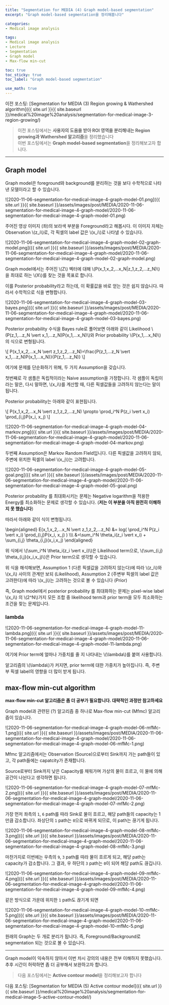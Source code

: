 ```yaml
---
title: "Segmentation for MEDIA (4) Graph model-based segmentation"
excerpt: "Graph model-based segmentation을 정리해봅니다"

categories:
- Medical image analysis

tags:
- Medical image analysis
- Lecture
- Segmentation
- Graph model
- Max-flow min-cut

toc: true
toc_sticky: true
toc_label: "Graph model-based segmentation"

use_math: true
---
```


이전 포스팅: [Segmentation for MEDIA (3) Region growing & Wathershed algorithm]({{ site.url }}{{ site.baseurl }}/medical%20image%20analysis/segmentation-for-medical-image-3-region-growing/)

> 이전 포스팅에서는 **사용자의 도움을 받아 ROI 영역을 분리해내는 Region growing과 Wathershed 알고리즘**을 정리했습니다  
> 이번 포스팅에서는 **Graph model-based segmentation**을 정리해보고자 합니다.

---
## Graph model

Graph model은 foreground와 background를 분리하는 것을 보다 수학적으로 나타낸 모델이라고 할 수 있습니다.

![2020-11-06-segmentation-for-medical-image-4-graph-model-01.png]({{ site.url }}{{ site.baseurl }}/assets/images/post/MEDIA/2020-11-06-segmentation-for-medical-image-4-graph-model/2020-11-06-segmentation-for-medical-image-4-graph-model-01.png)

주어진 영상 이미지 (좌)의 보라색 부분을 Foreground라고 해봅시다. 이 이미지 자체는 Observation \\(z_i\\)로, 각 픽셀의 label 값은 \\(x_i\\)로 나타낼 수 있습니다.

![2020-11-06-segmentation-for-medical-image-4-graph-model-02-graph-model.png]({{ site.url }}{{ site.baseurl }}/assets/images/post/MEDIA/2020-11-06-segmentation-for-medical-image-4-graph-model/2020-11-06-segmentation-for-medical-image-4-graph-model-02-graph-model.png)

Graph model에서는 주어진 \\(Z\\) 벡터에 대해 \\(P(x_1,x_2,...x_N|z_1,z_2,...z_N)\\)을 최대로 하는 \\(X\\)를 찾는 것을 목표로 합니다.

이를 Posterior probability라고 하는데, 이 확률값을 바로 얻는 것은 쉽지 않습니다. 따라서 수학적으로 식을 변형합니다.

![2020-11-06-segmentation-for-medical-image-4-graph-model-03-bayes.png]({{ site.url }}{{ site.baseurl }}/assets/images/post/MEDIA/2020-11-06-segmentation-for-medical-image-4-graph-model/2020-11-06-segmentation-for-medical-image-4-graph-model-03-bayes.png)

Posterior probability 수식을 Bayes rule로 풀어보면 아래와 같이 Likelihood \\(P(z_1,...z_N \vert x_1,...z_N)P(x_1,...x_N)\\)와 Prior probability \\(P(x_1,...x_N)\\)의 식으로 변형됩니다.

\\[
P(x_1,x_2,...x_N \vert z_1,z_2,...z_N)=\frac{P(z_1,...z_N \vert x_1,...z_N)P(x_1,...x_N)}{P(z_1,...z_N)}
\\]

여기에 문제를 단순화하기 위해, 두 가지 Assumption을 갖습니다. 

첫번째로 각 샘플은 독립적이라는 Naive assumption을 가정합니다. 각 샘플이 독립이라는 말은, 다시 말하면, \\(x_i\\)를 계산할 때, 다른 픽셀값들을 고려하지 않는다는 말이 됩니다.

Posterior probability는 아래와 같이 표현됩니다.

\\[
P(x_1,x_2,...x_N \vert z_1,z_2,...z_N) \propto \prod_i^N P(z_i \vert x_i) \prod_{i,j}P(x_i, x_j)
\\]

![2020-11-06-segmentation-for-medical-image-4-graph-model-04-markov.png]({{ site.url }}{{ site.baseurl }}/assets/images/post/MEDIA/2020-11-06-segmentation-for-medical-image-4-graph-model/2020-11-06-segmentation-for-medical-image-4-graph-model-04-markov.png)

두번째 Assumption은 Markov Random FIeld입니다. 다른 픽셀값을 고려하지 않되, 주변에 위치한 픽셀의 label \\(x_j\\)는 고려합니다.

![2020-11-06-segmentation-for-medical-image-4-graph-model-05-goal.png]({{ site.url }}{{ site.baseurl }}/assets/images/post/MEDIA/2020-11-06-segmentation-for-medical-image-4-graph-model/2020-11-06-segmentation-for-medical-image-4-graph-model-05-goal.png)

Posterior probability 를 최대화시키는 문제는 Negative logarithm을 적용한 Energy를 최소화하는 문제로 생각할 수 있습니다. (**저는 이 부분을 아직 완전히 이해하지 못 했습니다**)

따라서 아래와 같이 식이 변형됩니다.

\begin{aligned}
E(x_1,x_2,...x_N \vert z_1,z_2,...z_N) &= log( \prod_i^N P(z_i \vert x_i) \prod_{i,j}P(x_i, x_j) ) \\\\\\
&=\sum_i^N \theta_i(z_i \vert x_i) + \sum_{i,j} \theta_{i,j}(x_i,x_j)
\end{aligned}

위 식에서 \\(\sum_i^N \theta_i(z_i \vert x_i)\\)은 Likelihood term으로, \\(\sum_{i,j} \theta_{i,j}(x_i,x_j)\\)은 Prior term으로 생각할 수 있습니다.

위 식을 해석해보면, Assumption 1 (다른 픽셀값을 고려하지 않는다)에 따라 \\(z_i\\)와 \\(x_i\\) 사이의 관계만 보되 (Likelihood), Assumption 2 (주변부 픽셀의 label 값은 고려한다)에 따라 \\(x_j\\)는 고려하는 것으로 볼 수 있습니다 (Prior)

즉, Graph model에서 posterior probability 를 최대화하는 문제는 pixel-wise label \\(x_i\\) 의 \\(2^N\\)가지 모든 조합 중 likelihood term과 prior term을 모두 최소화하는 조건을 찾는 문제입니다. 

### lambda

![2020-11-06-segmentation-for-medical-image-4-graph-model-11-lambda.png]({{ site.url }}{{ site.baseurl }}/assets/images/post/MEDIA/2020-11-06-segmentation-for-medical-image-4-graph-model/2020-11-06-segmentation-for-medical-image-4-graph-model-11-lambda.png)

여기에 Prior term에 얼마나 가중치를 줄 지 나타내는  \\(\lambda\\)를 붙여 사용합니다.

알고리즘의 \\(\lambda\\)가 커지면, prior term에 대한 가중치가 높아집니다. 즉, 주변부 픽셀 label의 영향을 더 많이 받게 됩니다. 

## max-flow min-cut algorithm

**max-flow min-cut 알고리즘은 좀 더 공부가 필요합니다. 대략적인 과정만 참고하세요**

Graph model과 관련된 (?) 알고리즘 중 하나로 Max-flow min-cut (Mfmc) 알고리즘이 있습니다.

![2020-11-06-segmentation-for-medical-image-4-graph-model-06-mfMc-1.png]({{ site.url }}{{ site.baseurl }}/assets/images/post/MEDIA/2020-11-06-segmentation-for-medical-image-4-graph-model/2020-11-06-segmentation-for-medical-image-4-graph-model-06-mfMc-1.png)

Mfmc 알고리즘에서는 Observation (Source)으로부터 Sink까지 가는 path들이 있고, 각 path들에는 capatcity가 존재합니다. 

Source로부터 Sink까지 낮은 Capacity를 채워가며 가상의 물이 흐르고, 이 물에 의해 공간이 나뉜다고 생각하면 됩니다.

![2020-11-06-segmentation-for-medical-image-4-graph-model-07-mfMc-2.png]({{ site.url }}{{ site.baseurl }}/assets/images/post/MEDIA/2020-11-06-segmentation-for-medical-image-4-graph-model/2020-11-06-segmentation-for-medical-image-4-graph-model-07-mfMc-2.png)

가장 먼저 좌측의 `1`, `6` path를 따라 Sink로 물이 흐르고, 해당 path들의 capacity는 1만큼 감소합니다. 좌상단의 `1` path는 `0`으로 바뀌게 되므로, 이 path는 끊기게 됩니다.

![2020-11-06-segmentation-for-medical-image-4-graph-model-08-mfMc-3.png]({{ site.url }}{{ site.baseurl }}/assets/images/post/MEDIA/2020-11-06-segmentation-for-medical-image-4-graph-model/2020-11-06-segmentation-for-medical-image-4-graph-model-08-mfMc-3.png)

마찬가지로 이번에는 우측의 `9`, `3` path를 따라 물이 흐르게 되고, 해당 path는 capacity가 감소합니다. 그 결과, 우 하단의 `3` path는 `0`이 되어 해당 path도 끊깁니다.

![2020-11-06-segmentation-for-medical-image-4-graph-model-09-mfMc-4.png]({{ site.url }}{{ site.baseurl }}/assets/images/post/MEDIA/2020-11-06-segmentation-for-medical-image-4-graph-model/2020-11-06-segmentation-for-medical-image-4-graph-model-09-mfMc-4.png)

같은 방식으로 가운데 위치한 `1` path도 끊기게 되면

![2020-11-06-segmentation-for-medical-image-4-graph-model-10-mfMc-5.png]({{ site.url }}{{ site.baseurl }}/assets/images/post/MEDIA/2020-11-06-segmentation-for-medical-image-4-graph-model/2020-11-06-segmentation-for-medical-image-4-graph-model-10-mfMc-5.png)

원래의 Graph는 두 개로 분리가 됩니다. 즉, Foreground/Background로 segmentation 되는 것으로 볼 수 있습니다.

---

Graph model이 익숙하지 않아서 이번 차시 강의의 내용은 전부 이해하지 못했습니다. 추후 시간이 허락하면 좀 더 공부해서 보완하고자 합니다.

> 다음 포스팅에서는 **Active contour model**을 정리해보고자 합니다

다음 포스팅: [Segmentation for MEDIA (5) Active contour model]({{ site.url }}{{ site.baseurl }}/medical%20image%20analysis/segmentation-for-medical-image-5-active-contour-model/)